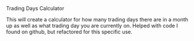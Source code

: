 Trading Days Calculator

This will create a calculator for how many trading days there are in a month up as well as what trading day you are currently on. Helped with code I found on github, but refactored for this specific use. 